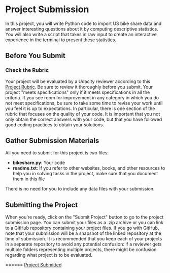 # Project Submission
In this project, you will write Python code to import US bike share data and answer interesting questions about it by computing descriptive statistics. You will also write a script that takes in raw input to create an interactive experience in the terminal to present these statistics.


## Before You Submit
### Check the Rubric
Your project will be evaluated by a Udacity reviewer according to this [Project Rubric](https://review.udacity.com/#!/rubrics/1379/view). Be sure to review it thoroughly before you submit. Your project "meets specifications" only if it meets specifications in all the criteria. If you see room for improvement in any category in which you do not meet specifications, be sure to take some time to revise your work until you feel it is up to expectations. In particular, there is one section of the rubric that focuses on the quality of your code. It is important that you not only obtain the correct answers with your code, but that you have followed good coding practices to obtain your solutions.


## Gather Submission Materials
All you need to submit for this project is two files:

- **bikeshare.py**: Your code
- **readme.txt**: If you refer to other websites, books, and other resources to help you in solving tasks in the project, make sure that you document them in this file

There is no need for you to include any data files with your submission.


## Submitting the Project
When you're ready, click on the "Submit Project" button to go to the project submission page. You can submit your files as a .zip archive or you can link to a GitHub repository containing your project files. If you go with GitHub, note that your submission will be a snapshot of the linked repository at the time of submission. It is recommended that you keep each of your projects in a separate repository to avoid any potential confusion: if a reviewer gets multiple folders representing multiple projects, there might be confusion regarding what project is to be evaluated.


======
[Project Submitted](https://github.com/liznyamu/DAND_P2_Explore_US_Bikeshare_Data_1/blob/master/Project_Submission_2.zip)
